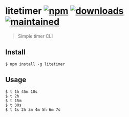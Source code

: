 # litetimer [![npm](https://img.shields.io/npm/v/litetimer.svg)](https://www.npmjs.com/package/litetimer) [![downloads](https://img.shields.io/npm/dt/litetimer.svg)](https://www.npmjs.com/package/litetimer) [![maintained](https://img.shields.io/badge/maintained-%E2%9C%94-brightgreen.svg)](https://github.com/fvgs/litetimer)

> Simple timer CLI

## Install

```
$ npm install -g litetimer
```

## Usage

```
$ t 1h 45m 10s
$ t 2h
$ t 15m
$ t 30s
$ t 1s 2h 3m 4m 5h 6m 7s
```
